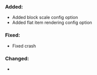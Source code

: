 ### Added:
- Added block scale config option
- Added flat item rendering config option
### Fixed:
- Fixed crash
### Changed:
- 